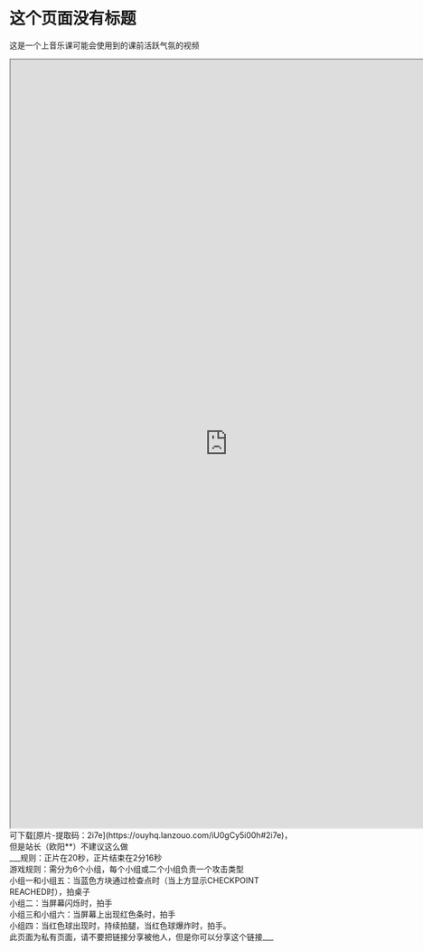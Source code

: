 # 这个页面没有标题
这是一个上音乐课可能会使用到的课前活跃气氛的视频</br>
<iframe height=1360 width=768 src="https://ouyanghongqian.top/private/video1.mp4"></iframe></br>
可下载[原片-提取码：2i7e](https://ouyhq.lanzouo.com/iU0gCy5i00h#2i7e)，但是站长（欧阳**）不建议这么做</br>
___规则：正片在20秒，正片结束在2分16秒</br>
游戏规则：需分为6个小组，每个小组或二个小组负责一个攻击类型</br>
小组一和小组五：当蓝色方块通过检查点时（当上方显示CHECKPOINT REACHED时），拍桌子</br>
小组二：当屏幕闪烁时，拍手</br>
小组三和小组六：当屏幕上出现红色条时，拍手</br>
小组四：当红色球出现时，持续拍腿，当红色球爆炸时，拍手。</br>
此页面为私有页面，请不要把链接分享被他人，但是你可以分享<https://ouyanghongqian.top/private/video1.mp4>这个链接___
